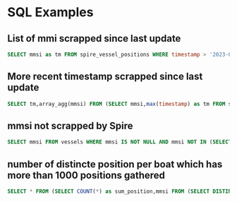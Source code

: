 # SQL Examples

## List of mmi scrapped since last update

```sql
SELECT mmsi as tm FROM spire_vessel_positions WHERE timestamp > '2023-06-17' GROUP BY mmsi
```

## More recent timestamp scrapped since last update

```sql
SELECT tm,array_agg(mmsi) FROM (SELECT mmsi,max(timestamp) as tm FROM spire_vessel_positions WHERE timestamp > '2023-06-17' GROUP BY mmsi) as foo GROUP BY tm
```

## mmsi not scrapped by Spire

```sql
SELECT mmsi FROM vessels WHERE mmsi IS NOT NULL AND mmsi NOT IN (SELECT mmsi as tm FROM spire_vessel_positions WHERE timestamp > '2023-06-17' GROUP BY mmsi)
```

## number of distincte position per boat which has more than 1000 positions gathered

```sql
SELECT * FROM (SELECT COUNT(*) as sum_position,mmsi FROM (SELECT DISTINCT position,mmsi FROM spire_vessel_positions) as foo GROUP BY mmsi) as bar WHERE sum_position > 1000
```
